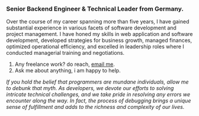 <article>
   <h3 dir="auto">
      Senior Backend Engineer &amp; Technical Leader from Germany.
   </h3>
   <p dir="auto">
      Over the course of my career spanning more than five years, I have gained substantial experience in various facets of software development and project management. I have honed my skills in web application and software development, developed strategies for business growth, managed finances, optimized operational efficiency, and excelled in leadership roles where I conducted managerial training and negotiations.
   </p>

<ol dir="auto">
   <li>Any freelance work? do reach, <a href="mailto:leroy.wagner20@gmail.com">email me</a>.</li>
   <li>Ask me about anything, i am happy to help.</li>
</ol>
   
_If you hold the belief that programmers are mundane individuals, allow me to debunk that myth. As developers, we devote our efforts to solving intricate technical challenges, and we take pride in resolving any errors we encounter along the way. In fact, the process of debugging brings a unique sense of fulfillment and adds to the richness and complexity of our lives._

</article>
